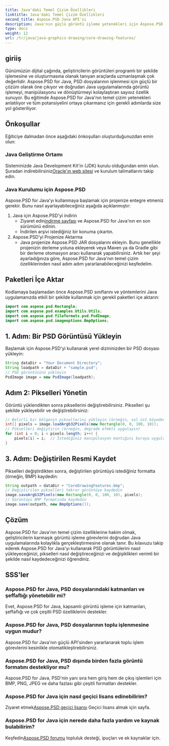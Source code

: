 ```yaml
---
title: Java'daki Temel Çizim Özellikleri
linktitle: Java'daki Temel Çizim Özellikleri
second_title: Aspose.PSD Java API'si
description: Java'nın güçlü görüntü işleme yetenekleri için Aspose.PSD'yi keşfedin. PSD görüntülerini programlı olarak nasıl yükleyeceğinizi, değiştireceğinizi ve kaydedeceğinizi öğrenin.
type: docs
weight: 12
url: /tr/java/java-graphics-drawing/core-drawing-features/
---
```

## giriiş
Günümüzün dijital çağında, geliştiricilerin görüntüleri programlı bir şekilde işlemesine ve oluşturmasına olanak tanıyan araçlarda uzmanlaşmak çok değerlidir. Aspose.PSD for Java, PSD dosyalarının işlenmesi için güçlü bir çözüm olarak öne çıkıyor ve doğrudan Java uygulamalarında görüntü işlemeyi, manipülasyonu ve dönüştürmeyi kolaylaştıran sayısız özellik sunuyor. Bu eğitimde Aspose.PSD for Java'nın temel çizim yetenekleri anlatılıyor ve tüm potansiyelini ortaya çıkarmanız için gerekli adımlarda size yol gösteriliyor.
## Önkoşullar
Eğiticiye dalmadan önce aşağıdaki önkoşulları oluşturduğunuzdan emin olun:
### Java Geliştirme Ortamı
 Sisteminizde Java Development Kit'in (JDK) kurulu olduğundan emin olun. Şuradan indirebilirsiniz[Oracle'ın web sitesi](https://www.oracle.com/java/technologies/javase-jdk11-downloads.html) ve kurulum talimatlarını takip edin.
### Java Kurulumu için Aspose.PSD
Aspose.PSD for Java'yı kullanmaya başlamak için projenize entegre etmeniz gerekir. Bunu nasıl ayarlayabileceğiniz aşağıda açıklanmıştır:
1. Java için Aspose.PSD'yi indirin
   -  Ziyaret edin[indirme sayfası](https://releases.aspose.com/psd/java/) ve Aspose.PSD for Java'nın en son sürümünü edinin.
   - İndirilen arşivi istediğiniz bir konuma çıkartın.
2. Aspose.PSD'yi Projenize Aktarma
   - Java projenize Aspose.PSD JAR dosyalarını ekleyin. Bunu genellikle projenizin derleme yoluna ekleyerek veya Maven ya da Gradle gibi bir derleme otomasyon aracı kullanarak yapabilirsiniz.
Artık her şeyi ayarladığınıza göre, Aspose.PSD for Java'nın temel çizim özelliklerinden nasıl adım adım yararlanabileceğinizi keşfedelim.
## Paketleri İçe Aktar
Kodlamaya başlamadan önce Aspose.PSD sınıflarını ve yöntemlerini Java uygulamanızda etkili bir şekilde kullanmak için gerekli paketleri içe aktarın:
```java
import com.aspose.psd.Rectangle;
import com.aspose.psd.examples.Utils.Utils;
import com.aspose.psd.fileformats.psd.PsdImage;
import com.aspose.psd.imageoptions.BmpOptions;
```
## 1. Adım: Bir PSD Görüntüsü Yükleyin
Başlamak için Aspose.PSD'yi kullanarak yerel dizininizden bir PSD dosyası yükleyin:
```java
String dataDir = "Your Document Directory";
String loadpath = dataDir + "sample.psd";
// PSD görüntüsünü yükleyin
PsdImage image = new PsdImage(loadpath);
```
## Adım 2: Pikselleri Yönetin
Görüntü yüklendikten sonra piksellerini değiştirebilirsiniz. Pikselleri şu şekilde yükleyebilir ve değiştirebilirsiniz:
```java
// Belirli bir bölgenin piksellerini yükleyin (örneğin, sol üst köşeden başlayan 100x10 boyutunda bir dikdörtgen)
int[] pixels = image.loadArgb32Pixels(new Rectangle(0, 0, 100, 10));
// Pikselleri değiştirin (örneğin, degrade efekti uygulayın)
for (int i = 0; i < pixels.length; i++) {
    pixels[i] = i;  // İstediğiniz manipülasyon mantığını buraya uygulayın
}
```
## 3. Adım: Değiştirilen Resmi Kaydet
Pikselleri değiştirdikten sonra, değiştirilen görüntüyü istediğiniz formatta (örneğin, BMP) kaydedin:
```java
String outpath = dataDir + "CoreDrawingFeatures.bmp";
// Değiştirilen pikselleri tekrar görüntüye kaydedin
image.saveArgb32Pixels(new Rectangle(0, 0, 100, 10), pixels);
// Görüntüyü BMP formatında kaydedin
image.save(outpath, new BmpOptions());
```

## Çözüm
Aspose.PSD for Java'nın temel çizim özelliklerine hakim olmak, geliştiricilerin karmaşık görüntü işleme görevlerini doğrudan Java uygulamalarında kolaylıkla gerçekleştirmesine olanak tanır. Bu kılavuzu takip ederek Aspose.PSD for Java'yı kullanarak PSD görüntülerini nasıl yükleyeceğinizi, pikselleri nasıl değiştireceğinizi ve değişiklikleri verimli bir şekilde nasıl kaydedeceğinizi öğrendiniz.
## SSS'ler
### Aspose.PSD for Java, PSD dosyalarındaki katmanları ve şeffaflığı yönetebilir mi?
Evet, Aspose.PSD for Java, kapsamlı görüntü işleme için katmanları, şeffaflığı ve çok çeşitli PSD özelliklerini destekler.
### Aspose.PSD for Java, PSD dosyalarının toplu işlenmesine uygun mudur?
Aspose.PSD for Java'nın güçlü API'sinden yararlanarak toplu işlem görevlerini kesinlikle otomatikleştirebilirsiniz.
### Aspose.PSD for Java, PSD dışında birden fazla görüntü formatını destekliyor mu?
Aspose.PSD for Java, PSD'nin yanı sıra hem giriş hem de çıkış işlemleri için BMP, PNG, JPEG ve daha fazlası gibi çeşitli formatları destekler.
### Aspose.PSD for Java için nasıl geçici lisans edinebilirim?
 Ziyaret etmek[Aspose.PSD geçici lisansı](https://purchase.aspose.com/temporary-license/) Geçici lisans almak için sayfa.
### Aspose.PSD for Java için nerede daha fazla yardım ve kaynak bulabilirim?
 Keşfedin[Aspose.PSD forumu](https://forum.aspose.com/c/psd/34) topluluk desteği, ipuçları ve ek kaynaklar için.